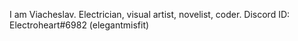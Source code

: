 I am Viacheslav. Electrician, visual artist, novelist, coder.
Discord ID: Electroheart#6982 (elegantmisfit)

<!---
Revenge-of-Shadow/Revenge-of-Shadow is a ✨ special ✨ repository because its `README.md` (this file) appears on your GitHub profile.
You can click the Preview link to take a look at your changes.
--->
